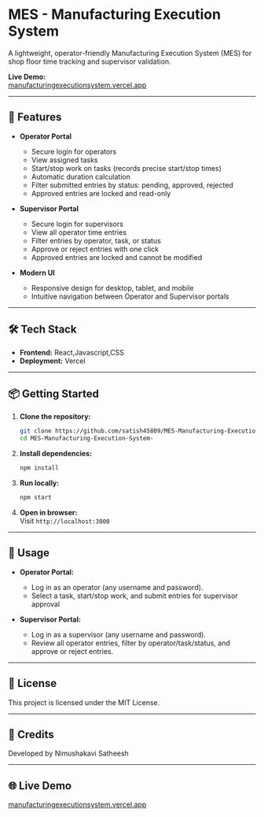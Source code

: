 # MES - Manufacturing Execution System

A lightweight, operator-friendly Manufacturing Execution System (MES) for shop floor time tracking and supervisor validation.

**Live Demo:**  
[manufacturingexecutionsystem.vercel.app](https://manufacturingexecutionsystem.vercel.app/)

---

## 🚀 Features

- **Operator Portal**
  - Secure login for operators
  - View assigned tasks
  - Start/stop work on tasks (records precise start/stop times)
  - Automatic duration calculation
  - Filter submitted entries by status: pending, approved, rejected
  - Approved entries are locked and read-only

- **Supervisor Portal**
  - Secure login for supervisors
  - View all operator time entries
  - Filter entries by operator, task, or status
  - Approve or reject entries with one click
  - Approved entries are locked and cannot be modified

- **Modern UI**
  - Responsive design for desktop, tablet, and mobile
  - Intuitive navigation between Operator and Supervisor portals

---



## 🛠️ Tech Stack

- **Frontend:** React,Javascript,CSS
- **Deployment:** Vercel

---

## 📦 Getting Started

1. **Clone the repository:**
   ```bash
   git clone https://github.com/satish45809/MES-Manufacturing-Execution-System-.git
   cd MES-Manufacturing-Execution-System-
   ```

2. **Install dependencies:**
   ```bash
   npm install
   ```

3. **Run locally:**
   ```bash
   npm start
   ```

4. **Open in browser:**  
   Visit `http://localhost:3000`

---

## 📝 Usage

- **Operator Portal:**  
    - Log in as an operator (any username and password).
    - Select a task, start/stop work, and submit entries for supervisor approval

- **Supervisor Portal:**  
    - Log in as a supervisor (any username and password).
    - Review all operator entries, filter by operator/task/status, and approve or reject entries.
---

## 📄 License

This project is licensed under the MIT License.

---

## 🙌 Credits

Developed by Nimushakavi Satheesh

---

## 🌐 Live Demo

[manufacturingexecutionsystem.vercel.app](https://manufacturingexecutionsystem.vercel.app/)
